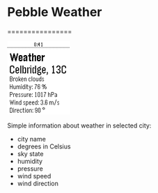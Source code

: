 # Pebble Weather
================

![](https://github.com/karcio/pebbleWeather/blob/master/resources/images/screenshot)

Simple information about weather in selected city:
- city name
- degrees in Celsius
- sky state
- humidity
- pressure
- wind speed
- wind direction
